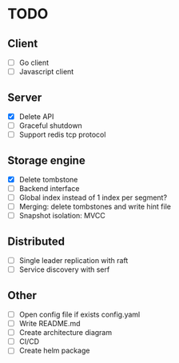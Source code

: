 # TODO

## Client

- [ ] Go client
- [ ] Javascript client

## Server

- [x] Delete API
- [ ] Graceful shutdown
- [ ] Support redis tcp protocol

## Storage engine

- [x] Delete tombstone
- [ ] Backend interface
- [ ] Global index instead of 1 index per segment?
- [ ] Merging: delete tombstones and write hint file
- [ ] Snapshot isolation: MVCC

## Distributed

- [ ] Single leader replication with raft
- [ ] Service discovery with serf

## Other

- [ ] Open config file if exists config.yaml
- [ ] Write README.md
- [ ] Create architecture diagram
- [ ] CI/CD
- [ ] Create helm package
